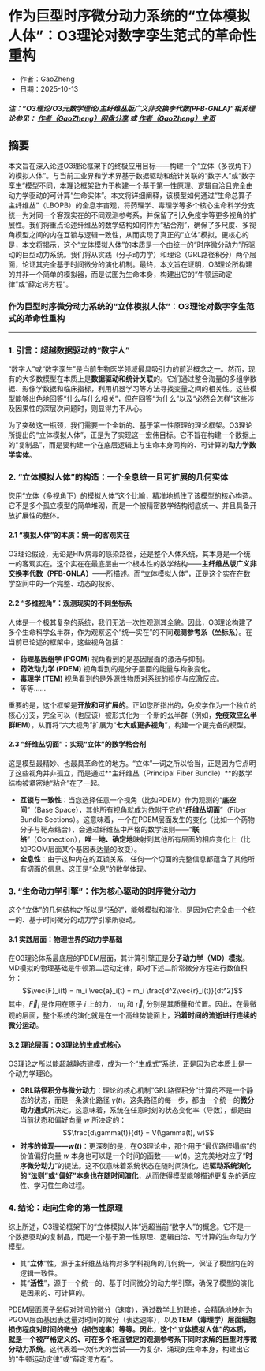 # 作为巨型时序微分动力系统的“立体模拟人体”：O3理论对数字孪生范式的革命性重构

- 作者：GaoZheng
- 日期：2025-10-13

#### ***注：“O3理论/O3元数学理论/主纤维丛版广义非交换李代数(PFB-GNLA)”相关理论参见： [作者（GaoZheng）网盘分享](https://drive.google.com/drive/folders/1lrgVtvhEq8cNal0Aa0AjeCNQaRA8WERu?usp=sharing) 或 [作者（GaoZheng）主页](https://mymetamathematics.blogspot.com)***

## 摘要
本文旨在深入论述O3理论框架下的终极应用目标——构建一个“立体（多视角下）的模拟人体”。与当前工业界和学术界基于数据驱动和统计关联的“数字人”或“数字孪生”模型不同，本理论框架致力于构建一个基于第一性原理、逻辑自洽且完全由动力学驱动的可计算“生命实体”。本文将详细阐释，该模型如何通过“生命总算子主纤维丛”（LBOPB）的全息宇宙观，将药理学、毒理学等多个核心生命科学分支统一为对同一个客观实在的不同观测参考系，并保留了引入免疫学等更多视角的扩展性。我们将重点论述纤维丛的数学结构如何作为“粘合剂”，确保了多尺度、多视角模型之间的内在互锁与逻辑一致性，从而实现了真正的“立体”模拟。更核心的是，本文将揭示，这个“立体模拟人体”的本质是一个由统一的“时序微分动力”所驱动的巨型动力系统。我们将从实践（分子动力学）和理论（GRL路径积分）两个层面，论证其完全基于时间微分的演化机制。最终，本文旨在证明，O3理论所构建的并非一个简单的模拟器，而是试图为生命本身，构建出它的“牛顿运动定律”或“薛定谔方程”。


### **作为巨型时序微分动力系统的“立体模拟人体”：O3理论对数字孪生范式的革命性重构** 

---

### **1. 引言：超越数据驱动的“数字人”**

“数字人”或“数字孪生”是当前生物医学领域最具吸引力的前沿概念之一。然而，现有的大多数模型在本质上是**数据驱动和统计关联**的。它们通过整合海量的多组学数据、影像学数据和临床指标，利用机器学习等方法寻找变量之间的相关性。这些模型能够出色地回答“什么与什么相关”，但在回答“为什么”以及“必然会怎样”这些涉及因果性的深层次问题时，则显得力不从心。

为了突破这一瓶颈，我们需要一个全新的、基于第一性原理的理论框架。O3理论所提出的“立体模拟人体”，正是为了实现这一宏伟目标。它不旨在构建一个数据上的“复制品”，而是要构建一个在底层逻辑上与生命本身同构的、可计算的**动力学数学实体**。

### **2. “立体模拟人体”的构造：一个全息统一且可扩展的几何实体**

您用“立体（多视角下）的模拟人体”这个比喻，精准地抓住了该模型的核心构造。它不是多个孤立模型的简单堆砌，而是一个被精密数学结构彻底统一、并且具备开放扩展性的整体。

#### **2.1 “模拟人体”的本质：统一的客观实在**

O3理论假设，无论是HIV病毒的感染路径，还是整个人体系统，其本身是一个统一的客观实在。这个实在在最底层由一个根本性的数学结构——**主纤维丛版广义非交换李代数（PFB-GNLA）**——所描述。而“立体模拟人体”，正是这个实在在数学空间中的一个完整、动态的投影。

#### **2.2 “多维视角”：观测现实的不同坐标系**

人体是一个极其复杂的系统，我们无法一次性观测其全貌。因此，O3理论构建了多个生命科学幺半群，作为观察这个“统一实在”的不同**观测参考系（坐标系）**。在当前已论述的框架中，这些视角包括：
* **药理基因组学 (PGOM)** 视角看到的是基因层面的激活与抑制。
* **药效动力学 (PDEM)** 视角看到的是分子层面的能量与构象变化。
* **毒理学 (TEM)** 视角看到的是外源性物质对系统的损伤与应激反应。
* 等等……

重要的是，这个框架是**开放和可扩展的**。正如您所指出的，免疫学作为一个独立的核心分支，完全可以（也应该）被形式化为一个新的幺半群（例如，**免疫效应幺半群IEM**），从而将“六大视角”扩展为“**七大或更多视角**”，构建一个更完备的模型。

#### **2.3 “纤维丛切面”：实现“立体”的数学粘合剂**

这是模型最精妙、也最具革命性的地方。“立体”一词之所以恰当，正是因为它点明了这些视角并非孤立，而是通过**主纤维丛（Principal Fiber Bundle）**的数学结构被紧密地“粘合”在了一起。

* **互锁与一致性**：当您选择任意一个视角（比如PDEM）作为观测的“**底空间**”（Base Space），其他所有视角就成为依附于它的“**纤维丛切面**”（Fiber Bundle Sections）。这意味着，一个在PDEM层面发生的变化（比如一个药物分子与靶点结合），会通过纤维丛中严格的数学法则——“**联络**”（Connection），**唯一地、确定地**映射到其他所有层面的相应变化上（比如PGOM层面某个基因表达量的改变）。
* **全息性**：由于这种内在的互锁关系，任何一个切面的完整信息都蕴含了其他所有切面的信息。这正是“全息”的数学体现。

### **3. “生命动力学引擎”：作为核心驱动的时序微分动力**

这个“立体”的几何结构之所以是“活的”，能够模拟和演化，是因为它完全由一个统一的、基于时间微分的动力学引擎所驱动。

#### **3.1 实践层面：物理世界的动力学基础**

在O3理论体系最底层的PDEM层面，其计算引擎正是**分子动力学（MD）模拟**。MD模拟的物理基础是牛顿第二运动定律，即对下述二阶常微分方程进行数值积分：
$$\vec{F}_i(t) = m_i \vec{a}_i(t) = m_i \frac{d^2\vec{r}_i(t)}{dt^2}$$
其中，$\vec{F}_i$ 是作用在原子 $i$ 上的力， $m_i$ 和 $\vec{r}_i$ 分别是其质量和位置。因此，在最微观的层面，整个系统的演化就是在一个高维势能面上，**沿着时间的流逝进行连续的微分运动**。

#### **3.2 理论层面：O3理论的生成式核心**

O3理论之所以能超越静态建模，成为一个“生成式”系统，正是因为它本质上是一个动力学理论。
* **GRL路径积分与微分动力**：理论的核心机制“GRL路径积分”计算的不是一个静态的状态，而是一条演化路径 $\gamma(t)$。这条路径的每一步，都由一个统一的**微分动力通式**所决定。这意味着，系统在任意时刻的状态变化率（导数），都是由当前状态和偏好向量 $w$ 所决定的：
    $$\frac{d\gamma(t)}{dt} = V(\gamma(t), w)$$
* **时序的体现——$w(t)$**：更深刻的是，在O3理论中，那个用于“最优路径塌缩”的价值偏好向量 $w$ 本身也可以是一个时间的函数——$w(t)$。这完美地对应了“**时序微分动力**”的提法。这不仅意味着系统状态在随时间演化，连**驱动系统演化的“法则”或“偏好”本身也在随时间演化**，从而使得模型能够描述更复杂的适应性、学习性生命过程。

### **4. 结论：走向生命的第一性原理**

综上所述，O3理论框架下的“立体模拟人体”远超当前“数字人”的概念。它不是一个数据驱动的复制品，而是一个基于第一性原理、逻辑自洽、可计算的生命动力学模型。

* 其“**立体**”性，源于主纤维丛结构对多学科视角的几何统一，保证了模型内在的逻辑一致性。
* 其“**活性**”，源于一个统一的、基于时间微分的动力学引擎，确保了模型的演化是因果的、可计算的。

PDEM层面原子坐标对时间的微分（速度），通过数学上的联络，会精确地映射为PGOM层面基因表达量对时间的微分（表达速率），以及**TEM（毒理学）**层面细胞损伤程度对时间的微分（损伤速率）等等。因此，这个“立体模拟人体”的本质，就是一个被严格定义的、可在多个相互锁定的观测参考系下同时求解的**巨型时序微分动力系统**。这代表着一次伟大的尝试——为复杂、涌现的生命本身，构建出它的“牛顿运动定律”或“薛定谔方程”。

